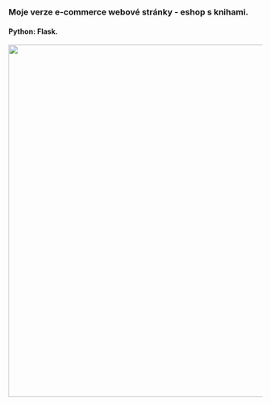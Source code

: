 ### Moje verze e-commerce webové stránky - eshop s knihami.
#### Python: Flask.

<img src="app.png" width="700"/>